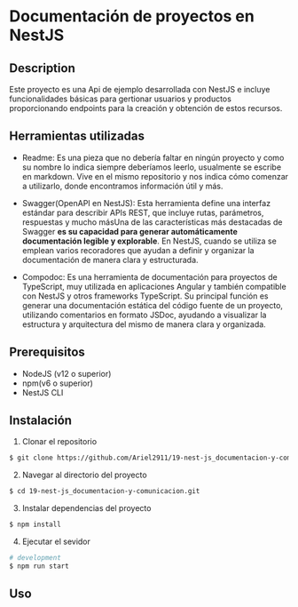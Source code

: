 # Documentación de proyectos en NestJS

## Description

Este proyecto es una Api de ejemplo desarrollada con NestJS e incluye funcionalidades básicas para gertionar usuarios y productos proporcionando endpoints para la creación y obtención de estos recursos.

## Herramientas utilizadas

- Readme: Es una pieza que no debería faltar en ningún proyecto y como su nombre lo indica siempre deberíamos leerlo, usualmente se escribe en markdown. Vive en el mismo repositorio y nos indica cómo comenzar a utilizarlo, donde encontramos información útil y más.

- Swagger(OpenAPI en NestJS): Esta herramienta define una interfaz estándar para describir APIs REST, que incluye rutas, parámetros, respuestas y mucho másUna de las características más destacadas de Swagger **es su capacidad para generar automáticamente documentación legible y explorable**. En NestJS, cuando se utiliza se emplean varios recoradores que ayudan a definir y organizar la documentación de manera clara y estructurada.

- Compodoc: Es una herramienta de documentación para proyectos de TypeScript, muy utilizada en aplicaciones Angular y también compatible con NestJS y otros frameworks TypeScript. Su principal función es generar una documentación estática del código fuente de un proyecto, utilizando comentarios en formato JSDoc, ayudando a visualizar la estructura y arquitectura del mismo de manera clara y organizada.

## Prerequisitos

- NodeJS (v12 o superior)
- npm(v6 o superior)
- NestJS CLI

## Instalación

1. Clonar el repositorio

```bash
$ git clone https://github.com/Ariel2911/19-nest-js_documentacion-y-comunicacion.git
```

2. Navegar al directorio del proyecto

```bash
$ cd 19-nest-js_documentacion-y-comunicacion.git
```

3. Instalar dependencias del proyecto

```bash
$ npm install
```

4. Ejecutar el sevidor

```bash
# development
$ npm run start
```

## Uso
